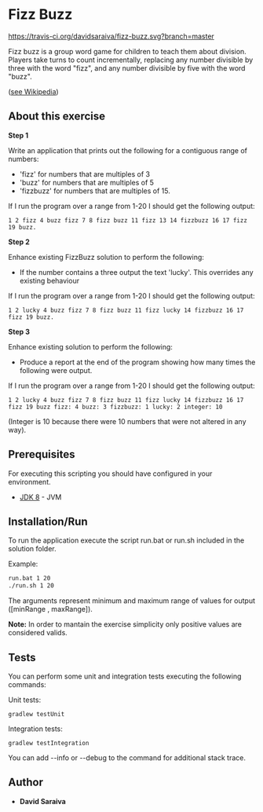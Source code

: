 # Fizz Buzz
https://travis-ci.org/davidsaraiva/fizz-buzz.svg?branch=master

Fizz buzz is a group word game for children to teach them about division. Players take turns to count incrementally, replacing any number divisible by three with the word "fizz", and any number divisible by five with the word "buzz".

([see Wikipedia](https://en.wikipedia.org/wiki/Fizz_buzz))

## About this exercise

<b>Step 1</b>

Write an application that prints out the following for a contiguous range of numbers:

* 'fizz' for numbers that are multiples of 3 
* 'buzz' for numbers that are multiples of 5
* 'fizzbuzz' for numbers that are multiples of 15.

If I run the program over a range from 1-20 I should get the following output: 
```
1 2 fizz 4 buzz fizz 7 8 fizz buzz 11 fizz 13 14 fizzbuzz 16 17 fizz 19 buzz.
```

<b>Step 2</b>

Enhance existing FizzBuzz solution to perform the following: 

* If the number contains a three output the text 'lucky'. This overrides any existing behaviour 

If I run the program over a range from 1-20 I should get the following output: 
```
1 2 lucky 4 buzz fizz 7 8 fizz buzz 11 fizz lucky 14 fizzbuzz 16 17 fizz 19 buzz.
```

<b>Step 3</b>

Enhance existing solution to perform the following: 

* Produce a report at the end of the program showing how many times the following were output.

If I run the program over a range from 1-20 I should get the following output: 
```
1 2 lucky 4 buzz fizz 7 8 fizz buzz 11 fizz lucky 14 fizzbuzz 16 17 fizz 19 buzz fizz: 4 buzz: 3 fizzbuzz: 1 lucky: 2 integer: 10
```
(Integer is 10 because there were 10 numbers that were not altered in any way).


## Prerequisites

For executing this scripting you should have configured in your environment.

* [JDK 8](http://www.oracle.com/technetwork/java/javase/downloads/jdk8-downloads-2133151.html) - JVM

## Installation/Run

To run the application execute the script run.bat or run.sh included in the solution folder.

Example:
```sh
run.bat 1 20
./run.sh 1 20
```

The arguments represent minimum and maximum range of values for output ([minRange , maxRange]).
<p></p><b>Note:</b> In order to mantain the exercise simplicity only positive values are considered valids.

## Tests

You can perform some unit and integration tests executing the following commands:

Unit tests:
```
gradlew testUnit
```

Integration tests:
```
gradlew testIntegration
```

You can add --info or --debug to the command for additional stack trace.

## Author
* **David Saraiva** 
